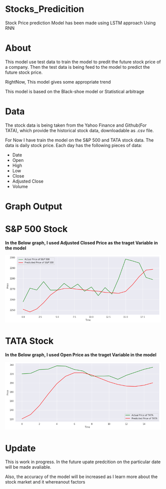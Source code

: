 # Stocks_Predicition
Stock Price prediction Model has been made using LSTM approach Using RNN

# About
 This model use test data to train the model to predit the future stock price of a company. Then the test data is being feed to the model to predict 
 the future stock price.
 
 RightNow, This model gives some appropriate trend 
 
 This model is based on the Black-shoe model or Statistical arbitrage
 # Data
 The stock data is being taken from the Yahoo Finance and Github(For TATA), which provide the historical stock data, downloadable as .csv file.
 
 For Now I have train the model on the S&P 500 and TATA stock data. The data is daily stock price. Each day has the following pieces of data:
 
 - Date
 - Open
 - High
 - Low
 - Close
 - Adjusted Close
 - Volume
 
 # Graph Output
 
  # S&P 500 Stock
  
 **In the Below graph, I used Adjusted Closed Price as the traget Variable in the model**
 
 <img src="Output Graph.png">
 
  # TATA Stock
   
 **In the Below graph, I used Open Price as the traget Variable in the model**
 
 <img src="TATA(Open Parameter )Garph.png">
 
# Update

This is work in progress. In the future upate predcition on the particular date will be made avaliable.

Also, the accuracy of the model will be increased as I learn more about the stock market and it whereanout factors

 
 
 
 
